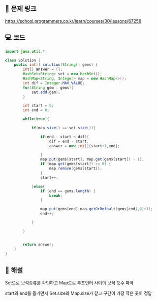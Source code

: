 ## 🔗 문제 링크
https://school.programmers.co.kr/learn/courses/30/lessons/67258

## 💻 코드
```java
import java.util.*;

class Solution {
    public int[] solution(String[] gems) {
        int[] answer = {};
        HashSet<String> set = new HashSet();
        HashMap<String, Integer> map = new HashMap<>();
        int dif = Integer.MAX_VALUE;
        for(String gem : gems){
            set.add(gem);
        }

        int start = 0;
        int end = 0;

        while(true){

            if(map.size() == set.size()){

                if(end - start < dif){
                    dif = end - start;
                    answer = new int[]{start+1,end};

                }
                map.put(gems[start], map.get(gems[start]) - 1);
                if (map.get(gems[start]) == 0) {
                    map.remove(gems[start]);
                }
                start++;

            }else{
                if (end == gems.length) {
                    break;
                }

                map.put(gems[end],map.getOrDefault(gems[end],0)+1);
                end++;

            }

        }


        return answer;
    }
}

```

## 📝 해설

Set으로 보석종류를 확인하고
Map으로 투포인터 사이의 보석 갯수 파악

start와 end를 옮기면서 Set.size와 Map.size가 같고 구간이 가장 작은 곳이 정답

